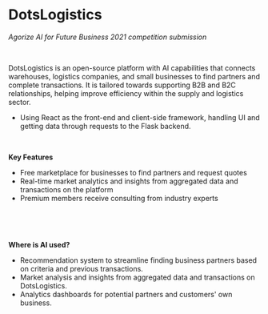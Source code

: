 # DotsLogistics
<p><em>Agorize AI for Future Business 2021 competition submission</em></p>
<p>&nbsp;</p>
<p>DotsLogistics is an open-source platform with AI capabilities that connects warehouses, logistics companies, and small businesses to find partners and complete transactions. It is tailored towards supporting B2B and B2C relationships, helping improve efficiency within the supply and logistics sector.</p>
<ul>
<li style="font-weight: 400;"><span style="font-weight: 400;">Using React as the front-end and client-side framework, handling UI and getting data through requests to the Flask backend.&nbsp;</span></li>
</ul>
<p>&nbsp;</p>
<p><strong>Key Features</strong></p>
<ul>
<li>Free marketplace for businesses to find partners and request quotes</li>
<li>Real-time market analytics and insights from aggregated data and transactions on the platform</li>
<li>Premium members receive consulting from industry experts</li>
</ul>
<p>&nbsp;</p>
<p>&nbsp;</p>
<p><strong>Where is AI used?</strong></p>
<ul>
<li style="font-weight: 400;"><span style="font-weight: 400;">Recommendation system to streamline finding business partners based on criteria and previous transactions.&nbsp;</span></li>
<li style="font-weight: 400;"><span style="font-weight: 400;">Market analysis and insights from aggregated data and transactions on DotsLogistics.&nbsp;</span></li>
<li style="font-weight: 400;"><span style="font-weight: 400;">Analytics dashboards for potential partners and customers' own business. </span></li>
</ul>
